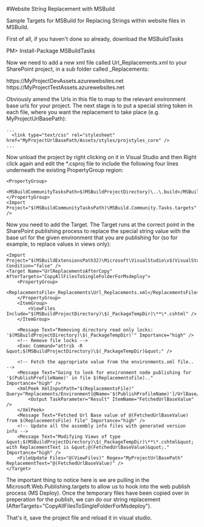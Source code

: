 #Website String Replacement with MSBuild

Sample Targets for MSBuild for Replacing Strings within website files in MSBuild.

First of all, if you haven't done so already, download the MSBuildTasks

  PM> Install-Package MSBuildTasks

Now we need to add a new xml file called Url_Replacements.xml to your SharePoint project, in a sub folder called _Replacements:

  <Replacements>
      <Environment Name="DevTenancy">
          <UrlBase>https://MyProjectDevAssets.azurewebsites.net</UrlBase>
      </Environment>
      <Environment Name="TestTenancy">
          <UrlBase>https://MyProjectTestAssets.azurewebsites.net</UrlBase>
      </Environment>
  </Replacements>

Obviously amend the Urls in this file to map to the relevant environment base urls for your project. The next stage is to put a special string token in each file, where you want the replacement to take place (e.g. MyProjectUrlBasePath):

	...
	  <link type="text/css" rel="stylesheet" href="MyProjectUrlBasePath/Assets/styles/projstyles_core" />
  	...

Now unload the project by right clicking on it in Visual Studio and then Right click again and edit the *.csproj file to include the following four lines underneath the existing PropertyGroup region:

	<PropertyGroup>
		<MSBuildCommunityTasksPath>$(MSBuildProjectDirectory)\..\.build</MSBuildCommunityTasksPath>
	</PropertyGroup>
	<Import Project="$(MSBuildCommunityTasksPath)\MSBuild.Community.Tasks.targets" />

Now you need to add the Target. The Target runs at the correct point in the SharePoint publishing process to replace the special string value with the base url for the given environment that you are publishing for (so for example, to replace values in views only):

	<Import Project="$(MSBuildExtensionsPath32)\Microsoft\VisualStudio\v$(VisualStudioVersion)\Web\Microsoft.Web.Publishing.targets" Condition="false" />
	<Target Name="UrlReplacementsAfterCopy" AfterTargets="CopyAllFilesToSingleFolderForMsdeploy">
		<PropertyGroup>
			<ReplacementsFile>_Replacements\Url_Replacements.xml</ReplacementsFile>
		</PropertyGroup>
		<ItemGroup>
			<ViewFiles Include="$(MSBuildProjectDirectory)\$(_PackageTempDir)\**\*.cshtml" />
		</ItemGroup>

		<Message Text="Removing directory read only locks: '$(MSBuildProjectDirectory)\$(_PackageTempDir)'" Importance="high" />
		<!-- Remove file locks -->
		<Exec Command="attrib -R &quot;$(MSBuildProjectDirectory)\$(_PackageTempDir)&quot;" />
		
		<!-- Fetch the appropriate value from the environments.xml file.. -->
		<Message Text="Going to look for environment node publishing for '$(PublishProfileName)' in file $(ReplacementsFile).." Importance="high" />
		<XmlPeek XmlInputPath="$(ReplacementsFile)" Query="Replacements/Environment[@Name='$(PublishProfileName)']/UrlBase/text()">
			<Output TaskParameter="Result" ItemName="FetchedUrlBaseValue" />
		</XmlPeek>
		<Message Text="Fetched Url Base value of @(FetchedUrlBaseValue) from $(ReplacementsFile) file" Importance="high" />
		<!-- Update all the assembly info files with generated version info -->
		<Message Text="Modifying Views of type &quot;$(MSBuildProjectDirectory)\$(_PackageTempDir)\**\*.cshtml&quot; with ReplacementText is &quot;@(FetchedUrlBaseValue)&quot;." Importance="high" />
		<FileUpdate Files="@(ViewFiles)" Regex="MyProjectUrlBasePath" ReplacementText="@(FetchedUrlBaseValue)" />
	</Target>
	
The important thing to notice here is we are pulling in the Microsoft.Web.Publishing.targets to allow us to hook into the web publish process (MS Deploy). Once the temporary files have been copied over in preperation for the publish, we can do our string replacement (AfterTargets="CopyAllFilesToSingleFolderForMsdeploy").

That's it, save the project file and reload it in visual studio.
